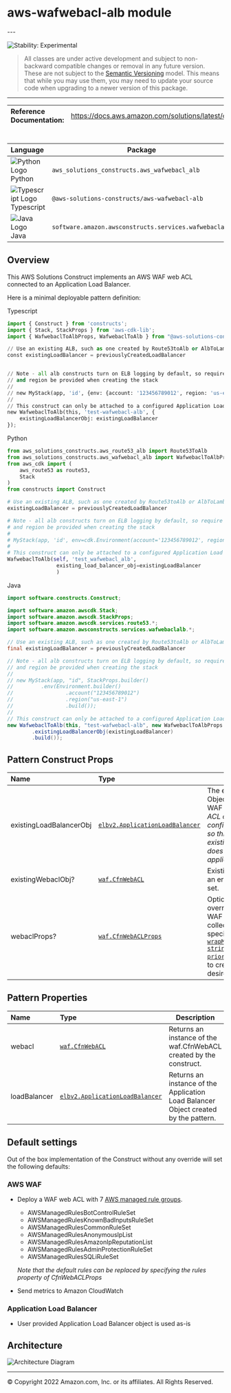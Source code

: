 # aws-wafwebacl-alb module

<!--BEGIN STABILITY BANNER-->---


![Stability: Experimental](https://img.shields.io/badge/stability-Experimental-important.svg?style=for-the-badge)

> All classes are under active development and subject to non-backward compatible changes or removal in any
> future version. These are not subject to the [Semantic Versioning](https://semver.org/) model.
> This means that while you may use them, you may need to update your source code when upgrading to a newer version of this package.

---
<!--END STABILITY BANNER-->

| **Reference Documentation**:| <span style="font-weight: normal">https://docs.aws.amazon.com/solutions/latest/constructs/</span>|
|:-------------|:-------------|

<div style="height:8px"></div>

| **Language**     | **Package**        |
|:-------------|-----------------|
|![Python Logo](https://docs.aws.amazon.com/cdk/api/latest/img/python32.png) Python|`aws_solutions_constructs.aws_wafwebacl_alb`|
|![Typescript Logo](https://docs.aws.amazon.com/cdk/api/latest/img/typescript32.png) Typescript|`@aws-solutions-constructs/aws-wafwebacl-alb`|
|![Java Logo](https://docs.aws.amazon.com/cdk/api/latest/img/java32.png) Java|`software.amazon.awsconstructs.services.wafwebaclalb`|

## Overview

This AWS Solutions Construct implements an AWS WAF web ACL connected to an Application Load Balancer.

Here is a minimal deployable pattern definition:

Typescript

```python
import { Construct } from 'constructs';
import { Stack, StackProps } from 'aws-cdk-lib';
import { WafwebaclToAlbProps, WafwebaclToAlb } from "@aws-solutions-constructs/aws-wafwebacl-alb";

// Use an existing ALB, such as one created by Route53toAlb or AlbToLambda
const existingLoadBalancer = previouslyCreatedLoadBalancer


// Note - all alb constructs turn on ELB logging by default, so require that an environment including account
// and region be provided when creating the stack
//
// new MyStack(app, 'id', {env: {account: '123456789012', region: 'us-east-1' }});
//
// This construct can only be attached to a configured Application Load Balancer.
new WafwebaclToAlb(this, 'test-wafwebacl-alb', {
    existingLoadBalancerObj: existingLoadBalancer
});
```

Python

```python
from aws_solutions_constructs.aws_route53_alb import Route53ToAlb
from aws_solutions_constructs.aws_wafwebacl_alb import WafwebaclToAlbProps, WafwebaclToAlb
from aws_cdk import (
    aws_route53 as route53,
    Stack
)
from constructs import Construct

# Use an existing ALB, such as one created by Route53toAlb or AlbToLambda
existingLoadBalancer = previouslyCreatedLoadBalancer

# Note - all alb constructs turn on ELB logging by default, so require that an environment including account
# and region be provided when creating the stack
#
# MyStack(app, 'id', env=cdk.Environment(account='123456789012', region='us-east-1'))
#
# This construct can only be attached to a configured Application Load Balancer.
WafwebaclToAlb(self, 'test_wafwebacl_alb',
                existing_load_balancer_obj=existingLoadBalancer
                )
```

Java

```java
import software.constructs.Construct;

import software.amazon.awscdk.Stack;
import software.amazon.awscdk.StackProps;
import software.amazon.awscdk.services.route53.*;
import software.amazon.awsconstructs.services.wafwebaclalb.*;

// Use an existing ALB, such as one created by Route53toAlb or AlbToLambda
final existingLoadBalancer = previouslyCreatedLoadBalancer

// Note - all alb constructs turn on ELB logging by default, so require that an environment including account
// and region be provided when creating the stack
//
// new MyStack(app, "id", StackProps.builder()
//         .env(Environment.builder()
//                 .account("123456789012")
//                 .region("us-east-1")
//                 .build());
//
// This construct can only be attached to a configured Application Load Balancer.
new WafwebaclToAlb(this, "test-wafwebacl-alb", new WafwebaclToAlbProps.Builder()
        .existingLoadBalancerObj(existingLoadBalancer)
        .build());
```

## Pattern Construct Props

| **Name**     | **Type**        | **Description** |
|:-------------|:----------------|-----------------|
|existingLoadBalancerObj|[`elbv2.ApplicationLoadBalancer`](https://docs.aws.amazon.com/cdk/api/v2/docs/aws-cdk-lib.aws_elasticloadbalancingv2.ApplicationLoadBalancer.html)|The existing Application Load Balancer Object that will be protected with the WAF web ACL. *Note that a WAF web ACL can only be added to a configured Application Load Balancer, so this construct only accepts an existing ApplicationLoadBalancer and does not accept applicationLoadBalancerProps.*|
|existingWebaclObj?|[`waf.CfnWebACL`](https://docs.aws.amazon.com/cdk/api/v2/docs/aws-cdk-lib.aws_waf.CfnWebACL.html)|Existing instance of a WAF web ACL, an error will occur if this and props is set.|
|webaclProps?|[`waf.CfnWebACLProps`](https://docs.aws.amazon.com/cdk/api/v2/docs/aws-cdk-lib.aws_waf.CfnWebACLProps.html)|Optional user-provided props to override the default props for the AWS WAF web ACL. To use a different collection of managed rule sets, specify a new rules property. Use our [`wrapManagedRuleSet(managedGroupName: string, vendorName: string, priority: number)`](../core/lib/waf-defaults.ts) function from core to create an array entry from each desired managed rule set.|

## Pattern Properties

| **Name**     | **Type**        | **Description** |
|:-------------|:----------------|-----------------|
|webacl|[`waf.CfnWebACL`](https://docs.aws.amazon.com/cdk/api/v2/docs/aws-cdk-lib.aws_waf.CfnWebACL.html)|Returns an instance of the waf.CfnWebACL created by the construct.|
|loadBalancer|[`elbv2.ApplicationLoadBalancer`](https://docs.aws.amazon.com/cdk/api/v2/docs/aws-cdk-lib.aws_elasticloadbalancingv2.ApplicationLoadBalancer.html)|Returns an instance of the Application Load Balancer Object created by the pattern. |

## Default settings

Out of the box implementation of the Construct without any override will set the following defaults:

### AWS WAF

* Deploy a WAF web ACL with 7 [AWS managed rule groups](https://docs.aws.amazon.com/waf/latest/developerguide/aws-managed-rule-groups-list.html).

  * AWSManagedRulesBotControlRuleSet
  * AWSManagedRulesKnownBadInputsRuleSet
  * AWSManagedRulesCommonRuleSet
  * AWSManagedRulesAnonymousIpList
  * AWSManagedRulesAmazonIpReputationList
  * AWSManagedRulesAdminProtectionRuleSet
  * AWSManagedRulesSQLiRuleSet

  *Note that the default rules can be replaced by specifying the rules property of CfnWebACLProps*
* Send metrics to Amazon CloudWatch

### Application Load Balancer

* User provided Application Load Balancer object is used as-is

## Architecture

![Architecture Diagram](architecture.png)

---


© Copyright 2022 Amazon.com, Inc. or its affiliates. All Rights Reserved.
